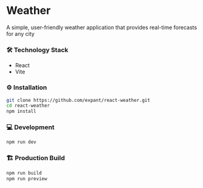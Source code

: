 # Weather

A simple, user-friendly weather application that provides real-time forecasts for any city

### 🛠️ Technology Stack

- React
- Vite

### ⚙️ Installation

```bash
git clone https://github.com/expant/react-weather.git
cd react-weather
npm install
```

### 💻 Development

```bash
npm run dev
```

### 🏗️ Production Build

```bash
npm run build
npm run preview
```
